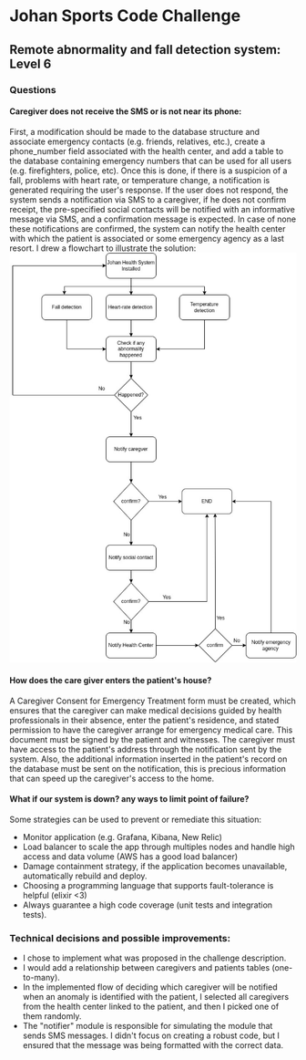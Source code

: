 
# Johan Sports Code Challenge
##  Remote abnormality and fall detection system: Level 6

### Questions
#### Caregiver does not receive the SMS or is not near its phone:
First, a modification should be made to the database structure and associate emergency contacts (e.g. friends, relatives, etc.), create a phone_number field associated with the health center, and add a table to the database containing emergency numbers that can be used for all users (e.g. firefighters, police, etc).
Once this is done, if there is a suspicion of a fall, problems with heart rate, or temperature change, a notification is generated requiring the user's response. If the user does not respond, the system sends a notification via SMS to a caregiver, if he does not confirm receipt, the pre-specified social contacts will be notified with an informative message via SMS, and a confirmation message is expected. In case of none these notifications are confirmed, the system can notify the health center with which the patient is associated or some emergency agency as a last resort.
I drew a flowchart to illustrate the solution: 
![flowchart](https://github.com/dutraleonardo/johan_challenge/blob/master/docs/johan_challenge_level6.jpg?raw=true)

#### How does the care giver enters the patient's house?
A Caregiver Consent for Emergency Treatment form must be created, which ensures that the caregiver can make medical decisions guided by health professionals in their absence, enter the patient's residence, and stated permission to have the caregiver arrange for emergency medical care.
This document must be signed by the patient and witnesses.
The caregiver must have access to the patient's address through the notification sent by the system. Also, the additional information inserted in the patient's record on the database must be sent on the notification, this is precious information that can speed up the caregiver's access to the home.
#### What if our system is down? any ways to limit point of failure?
Some strategies can be used to prevent or remediate this situation:
- Monitor application (e.g. Grafana, Kibana, New Relic)
- Load balancer to scale the app through multiples nodes and handle high access and data volume (AWS has a good load balancer)
- Damage containment strategy, if the application becomes unavailable, automatically rebuild and deploy.
- Choosing a programming language that supports fault-tolerance is helpful (elixir <3)
- Always guarantee a high code coverage (unit tests and integration tests).


### Technical decisions and possible improvements:
- I chose to implement what was proposed in the challenge description.
- I would add a relationship between caregivers and patients tables (one-to-many).
- In the implemented flow of deciding which caregiver will be notified when an anomaly is identified with the patient, I selected all caregivers from the health center linked to the patient, and then I picked one of them randomly.
- The "notifier" module is responsible for simulating the module that sends SMS messages. I didn't focus on creating a robust code, but I ensured that the message was being formatted with the correct data.
